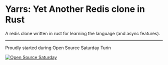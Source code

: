 # Yarrs: Yet Another Redis clone in Rust

A redis clone written in rust for learning the language (and async features).

--- 

Proudly started during Open Source Saturday Turin 

[![Open Source Saturday](https://img.shields.io/badge/%E2%9D%A4%EF%B8%8F-open%20source%20saturday-F64060.svg)](https://www.linkedin.com/company/open-source-saturday-turin/)